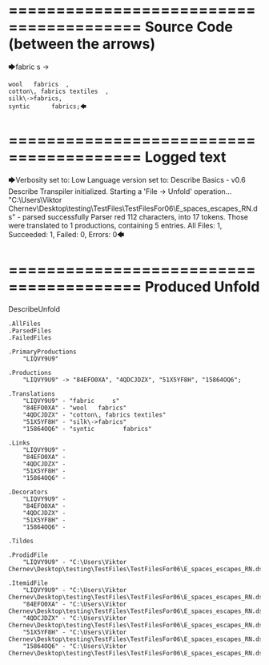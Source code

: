 ========================================
Source Code (between the arrows)
========================================

🡆fabric     s 	->

	wool   fabrics	,
	cotton\, fabrics textiles  ,
    silk\->fabrics,
    syntic 		fabrics;🡄

========================================
Logged text
========================================

🡆Verbosity set to: Low
Language version set to: Describe Basics - v0.6
Describe Transpiler initialized.
Starting a 'File -> Unfold' operation...
"C:\Users\Viktor Chernev\Desktop\testing\TestFiles\TestFilesFor06\E_spaces_escapes_RN.ds" - parsed successfully
Parser red 112 characters, into 17 tokens.
Those were translated to 1 productions, containing 5 entries.
All Files: 1, Succeeded: 1, Failed: 0, Errors: 0🡄

========================================
Produced Unfold
========================================

DescribeUnfold

    .AllFiles
    .ParsedFiles
    .FailedFiles

    .PrimaryProductions
        "LIQVY9U9" 

    .Productions
        "LIQVY9U9" -> "84EFO0XA", "4QDCJDZX", "51X5YF8H", "15864OQ6";

    .Translations
        "LIQVY9U9" - "fabric     s"
        "84EFO0XA" - "wool   fabrics"
        "4QDCJDZX" - "cotton\, fabrics textiles"
        "51X5YF8H" - "silk\->fabrics"
        "15864OQ6" - "syntic 		fabrics"

    .Links
        "LIQVY9U9" - 
        "84EFO0XA" - 
        "4QDCJDZX" - 
        "51X5YF8H" - 
        "15864OQ6" - 

    .Decorators
        "LIQVY9U9" - 
        "84EFO0XA" - 
        "4QDCJDZX" - 
        "51X5YF8H" - 
        "15864OQ6" - 

    .Tildes

    .ProdidFile
        "LIQVY9U9" - "C:\Users\Viktor Chernev\Desktop\testing\TestFiles\TestFilesFor06\E_spaces_escapes_RN.ds"

    .ItemidFile
        "LIQVY9U9" - "C:\Users\Viktor Chernev\Desktop\testing\TestFiles\TestFilesFor06\E_spaces_escapes_RN.ds"
        "84EFO0XA" - "C:\Users\Viktor Chernev\Desktop\testing\TestFiles\TestFilesFor06\E_spaces_escapes_RN.ds"
        "4QDCJDZX" - "C:\Users\Viktor Chernev\Desktop\testing\TestFiles\TestFilesFor06\E_spaces_escapes_RN.ds"
        "51X5YF8H" - "C:\Users\Viktor Chernev\Desktop\testing\TestFiles\TestFilesFor06\E_spaces_escapes_RN.ds"
        "15864OQ6" - "C:\Users\Viktor Chernev\Desktop\testing\TestFiles\TestFilesFor06\E_spaces_escapes_RN.ds"

